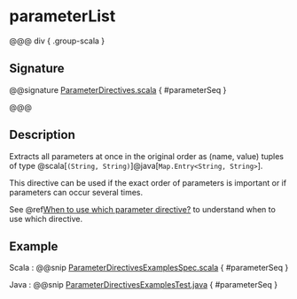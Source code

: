 # parameterList

@@@ div { .group-scala }

## Signature

@@signature [ParameterDirectives.scala]($akka-http$/akka-http/src/main/scala/akka/http/scaladsl/server/directives/ParameterDirectives.scala) { #parameterSeq }

@@@

## Description

Extracts all parameters at once in the original order as (name, value) tuples of type @scala[`(String, String)`]@java[`Map.Entry<String, String>`].

This directive can be used if the exact order of parameters is important or if parameters can occur several times.

See @ref[When to use which parameter directive?](index.md#which-parameter-directive) to understand when to use which directive.

## Example

Scala
:  @@snip [ParameterDirectivesExamplesSpec.scala]($test$/scala/docs/http/scaladsl/server/directives/ParameterDirectivesExamplesSpec.scala) { #parameterSeq }

Java
:  @@snip [ParameterDirectivesExamplesTest.java]($test$/java/docs/http/javadsl/server/directives/ParameterDirectivesExamplesTest.java) { #parameterSeq }
